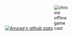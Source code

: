 [![Anurag's github stats](https://github-readme-stats.vercel.app/api?username=thijsrijkers)](https://github.com/anuraghazra/github-readme-stats)
<a>
<img src="https://media1.tenor.com/images/e2da6f3fee456a56a86e3c16ffa2032e/tenor.gif?itemid=17584522" alt="chrome offline game cast" style="max-width:10%;">
</a>
